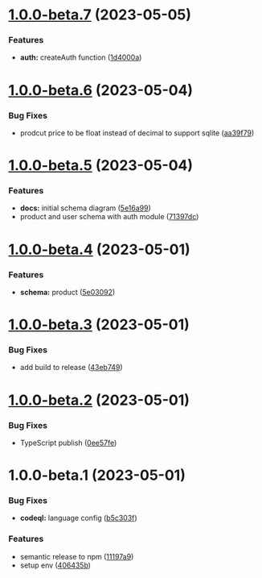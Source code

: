 # [1.0.0-beta.7](https://github.com/vlnevyhosteny/keystonejs-ecommerce/compare/v1.0.0-beta.6...v1.0.0-beta.7) (2023-05-05)


### Features

* **auth:** createAuth function ([1d4000a](https://github.com/vlnevyhosteny/keystonejs-ecommerce/commit/1d4000afa6e6680328d4e945c2cbf69b3c2c1347))

# [1.0.0-beta.6](https://github.com/vlnevyhosteny/keystonejs-ecommerce/compare/v1.0.0-beta.5...v1.0.0-beta.6) (2023-05-04)


### Bug Fixes

* prodcut price to be float instead of decimal to support sqlite ([aa39f79](https://github.com/vlnevyhosteny/keystonejs-ecommerce/commit/aa39f796be5b35b05f2bde74fc29bfd0a6232c71))

# [1.0.0-beta.5](https://github.com/vlnevyhosteny/keystonejs-ecommerce/compare/v1.0.0-beta.4...v1.0.0-beta.5) (2023-05-04)


### Features

* **docs:** initial schema diagram ([5e16a99](https://github.com/vlnevyhosteny/keystonejs-ecommerce/commit/5e16a9951e53994f60785dc0879f54b909a4393f))
* product and user schema with auth module ([71397dc](https://github.com/vlnevyhosteny/keystonejs-ecommerce/commit/71397dcfd0ef71f84add160a31d1ad8e00e6bf1b))

# [1.0.0-beta.4](https://github.com/vlnevyhosteny/keystonejs-ecommerce/compare/v1.0.0-beta.3...v1.0.0-beta.4) (2023-05-01)


### Features

* **schema:** product ([5e03092](https://github.com/vlnevyhosteny/keystonejs-ecommerce/commit/5e0309299258f654d8469f45e2f676f08b047b4d))

# [1.0.0-beta.3](https://github.com/vlnevyhosteny/keystonejs-ecommerce/compare/v1.0.0-beta.2...v1.0.0-beta.3) (2023-05-01)


### Bug Fixes

* add build to release ([43eb749](https://github.com/vlnevyhosteny/keystonejs-ecommerce/commit/43eb74985c6b41ead6527fc34d3e35acee4c79d0))

# [1.0.0-beta.2](https://github.com/vlnevyhosteny/keystonejs-ecommerce/compare/v1.0.0-beta.1...v1.0.0-beta.2) (2023-05-01)


### Bug Fixes

* TypeScript publish ([0ee57fe](https://github.com/vlnevyhosteny/keystonejs-ecommerce/commit/0ee57feb5b0a27d2118c48d2d823e96e41ca3198))

# 1.0.0-beta.1 (2023-05-01)


### Bug Fixes

* **codeql:** language config ([b5c303f](https://github.com/vlnevyhosteny/keystonejs-ecommerce/commit/b5c303fd7a39081c40730a3ab7591c4957d31b9b))


### Features

* semantic release to npm ([11197a9](https://github.com/vlnevyhosteny/keystonejs-ecommerce/commit/11197a9e83b04be7fb31d20e7afc1ac0cfd53824))
* setup env ([406435b](https://github.com/vlnevyhosteny/keystonejs-ecommerce/commit/406435b51c9064d6126e6af1b04b52a8e9ed8c84))
